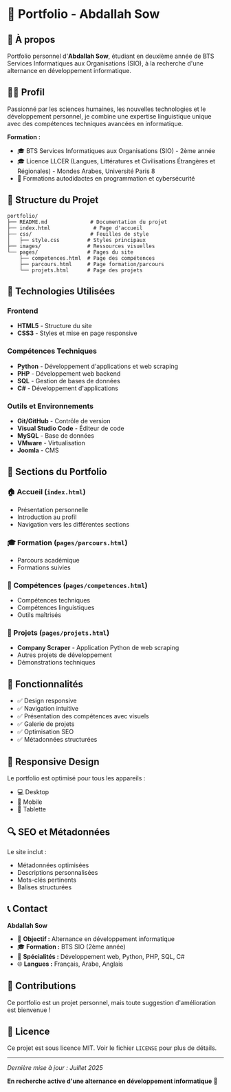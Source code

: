 # 📁 Portfolio - Abdallah Sow

## 🎯 À propos

Portfolio personnel d'**Abdallah Sow**, étudiant en deuxième année de BTS Services Informatiques aux Organisations (SIO), à la recherche d'une alternance en développement informatique.

## 👨‍💻 Profil

Passionné par les sciences humaines, les nouvelles technologies et le développement personnel, je combine une expertise linguistique unique avec des compétences techniques avancées en informatique.

**Formation :**
- 🎓 BTS Services Informatiques aux Organisations (SIO) - 2ème année
- 🎓 Licence LLCER (Langues, Littératures et Civilisations Étrangères et Régionales) - Mondes Arabes, Université Paris 8
- 🔐 Formations autodidactes en programmation et cybersécurité

## 🚀 Structure du Projet

```
portfolio/
├── README.md              # Documentation du projet
├── index.html              # Page d'accueil
├── css/                   # Feuilles de style
│   ├── style.css         # Styles principaux
├── images/               # Ressources visuelles
└── pages/                # Pages du site
    ├── competences.html  # Page des compétences
    ├── parcours.html     # Page formation/parcours
    └── projets.html      # Page des projets
```

## 🔧 Technologies Utilisées

### Frontend
- **HTML5** - Structure du site
- **CSS3** - Styles et mise en page responsive

### Compétences Techniques
- **Python** - Développement d'applications et web scraping
- **PHP** - Développement web backend
- **SQL** - Gestion de bases de données
- **C#** - Développement d'applications

### Outils et Environnements
- **Git/GitHub** - Contrôle de version
- **Visual Studio Code** - Éditeur de code
- **MySQL** - Base de données
- **VMware** - Virtualisation
- **Joomla** - CMS

## 📖 Sections du Portfolio

### 🏠 Accueil (`index.html`)
- Présentation personnelle
- Introduction au profil
- Navigation vers les différentes sections

### 🎓 Formation (`pages/parcours.html`)
- Parcours académique
- Formations suivies

### 💼 Compétences (`pages/competences.html`)
- Compétences techniques
- Compétences linguistiques
- Outils maîtrisés

### 🚀 Projets (`pages/projets.html`)
- **Company Scraper** - Application Python de web scraping
- Autres projets de développement
- Démonstrations techniques

## 🎨 Fonctionnalités

- ✅ Design responsive
- ✅ Navigation intuitive
- ✅ Présentation des compétences avec visuels
- ✅ Galerie de projets
- ✅ Optimisation SEO
- ✅ Métadonnées structurées

## 📱 Responsive Design

Le portfolio est optimisé pour tous les appareils :
- 💻 Desktop
- 📱 Mobile
- 📱 Tablette

## 🔍 SEO et Métadonnées

Le site inclut :
- Métadonnées optimisées
- Descriptions personnalisées
- Mots-clés pertinents
- Balises structurées

## 📞 Contact

**Abdallah Sow**
- 🎯 **Objectif :** Alternance en développement informatique
- 🎓 **Formation :** BTS SIO (2ème année)
- 💼 **Spécialités :** Développement web, Python, PHP, SQL, C#
- 🌐 **Langues :** Français, Arabe, Anglais

## 🤝 Contributions

Ce portfolio est un projet personnel, mais toute suggestion d'amélioration est bienvenue !

## 📄 Licence

Ce projet est sous licence MIT. Voir le fichier `LICENSE` pour plus de détails.

---

*Dernière mise à jour : Juillet 2025*

**En recherche active d'une alternance en développement informatique** 🚀